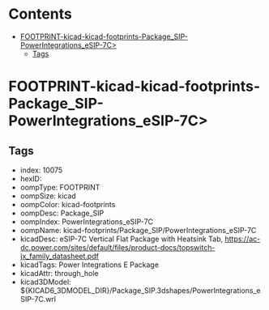 



Contents
========

* [FOOTPRINT-kicad-kicad-footprints-Package_SIP-PowerIntegrations_eSIP-7C>](#footprint-kicad-kicad-footprints-package_sip-powerintegrations_esip-7c)
	* [Tags](#tags)

# FOOTPRINT-kicad-kicad-footprints-Package_SIP-PowerIntegrations_eSIP-7C>

## Tags

- index: 10075
- hexID: 
- oompType: FOOTPRINT
- oompSize: kicad
- oompColor: kicad-footprints
- oompDesc: Package_SIP
- oompIndex: PowerIntegrations_eSIP-7C
- oompName: kicad-footprints/Package_SIP/PowerIntegrations_eSIP-7C
- kicadDesc: eSIP-7C Vertical Flat Package with Heatsink Tab, https://ac-dc.power.com/sites/default/files/product-docs/topswitch-jx_family_datasheet.pdf
- kicadTags: Power Integrations E Package
- kicadAttr: through_hole
- kicad3DModel: ${KICAD6_3DMODEL_DIR}/Package_SIP.3dshapes/PowerIntegrations_eSIP-7C.wrl
